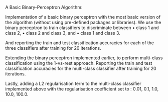 A Basic Binary-Perceptron Algorithm:

Implementation of a basic binary perceptron with the most basic version of the algorithm (without using pre-defined packages or libraries).
We use the binary perceptron to train classifiers to discriminate between
• class 1 and class 2,
• class 2 and class 3, and
• class 1 and class 3.

And reporting the train and test classification accuracies for each of the three classifiers after training for 20 iterations. 

Extending the binary perceptron implemented earlier, to perform multi-class classification
using the 1-vs-rest approach. Reporting the train and test classification accuracies for the
multi-class classifier after training for 20 iterations.

Lastly, adding a L2 regularisation term to the multi-class classifier implemented above with the regularisation coefficient set to : 0.01, 0.1, 1.0, 10.0, 100.0.
